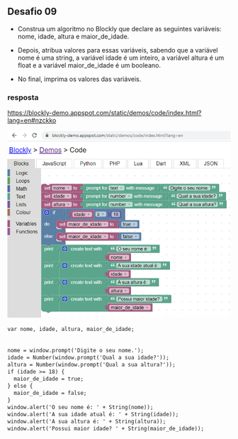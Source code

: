 ## Desafio 09

- Construa um algoritmo no Blockly que declare as seguintes variáveis: nome, idade, altura e maior_de_idade.

- Depois, atribua valores para essas variáveis, sabendo que a variável nome é uma string, a variável idade é um inteiro, a variável altura é um float e a variável maior_de_idade é um booleano.

- No final, imprima os valores das variáveis.

### resposta
https://blockly-demo.appspot.com/static/demos/code/index.html?lang=en#nzckko

<img src = "img/cadastro.png">

````
var nome, idade, altura, maior_de_idade;


nome = window.prompt('Digite o seu nome.');
idade = Number(window.prompt('Qual a sua idade?'));
altura = Number(window.prompt('Qual a sua altura?'));
if (idade >= 18) {
  maior_de_idade = true;
} else {
  maior_de_idade = false;
}
window.alert('O seu nome é: ' + String(nome));
window.alert('A sua idade atual é: ' + String(idade));
window.alert('A sua altura é: ' + String(altura));
window.alert('Possui maior idade? ' + String(maior_de_idade));


````
